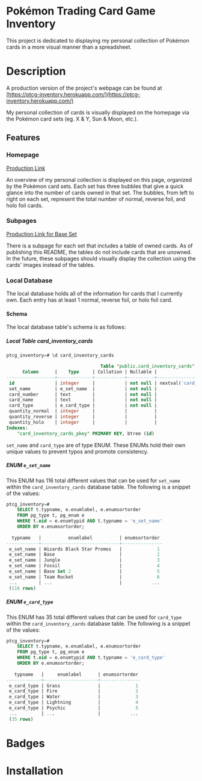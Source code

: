 # Pokémon Trading Card Game Inventory
This project is dedicated to displaying my personal collection of Pokémon cards in a more visual 
manner than a spreadsheet.

# Description
A production version of the project's webpage can be found at 
[https://ptcg-inventory.herokuapp.com/](https://ptcg-inventory.herokuapp.com/)

My personal collection of cards is visually displayed on the homepage via the Pokémon card sets 
(eg. X & Y, Sun & Moon, etc.). 

## Features
### Homepage
[Production Link](https://ptcg-inventory.herokuapp.com/)

An overview of my personal collection is displayed on this page, organized by the Pokémon card sets. 
Each set has three bubbles that give a quick glance into the number of cards owned in that set. The 
bubbles, from left to right on each set, represent the total number of normal, reverse foil, and holo 
foil cards.

### Subpages
[Production Link for Base Set](https://ptcg-inventory.herokuapp.com/Base/)

There is a subpage for each set that includes a table of owned cards. As of publishing this README, the 
tables do not include cards that are unowned. In the future, these subpages should visually display the 
collection using the cards' images instead of the tables. 

### Local Database
The local database holds all of the information for cards that I currently own. Each entry has at least
1 normal, reverse foil, or holo foil card.

#### Schema
The local database table's schema is as follows:

##### Local Table card_inventory_cards
``` sql
ptcg_inventory=# \d card_inventory_cards

                                   Table "public.card_inventory_cards"
      Column      |    Type     | Collation | Nullable |                     Default                      
------------------+-------------+-----------+----------+--------------------------------------------------
 id               | integer     |           | not null | nextval('card_inventory_cards_id_seq'::regclass)
 set_name         | e_set_name  |           | not null | 
 card_number      | text        |           | not null | 
 card_name        | text        |           | not null | 
 card_type        | e_card_type |           | not null | 
 quantity_normal  | integer     |           |          | 
 quantity_reverse | integer     |           |          | 
 quantity_holo    | integer     |           |          | 
Indexes:
    "card_inventory_cards_pkey" PRIMARY KEY, btree (id)
```

`set_name` and `card_type` are of type ENUM. These ENUMs hold their own unique values to prevent typos and promote consistency.

##### ENUM `e_set_name`
This ENUM has 116 total different values that can be used for `set_name` within the `card_inventory_cards` database table. The following is a snippet of the values:

``` sql
ptcg_inventory=# 
    SELECT t.typname, e.enumlabel, e.enumsortorder 
    FROM pg_type t, pg_enum e
    WHERE t.oid = e.enumtypid AND t.typname = 'e_set_name'
    ORDER BY e.enumsortorder;
    
  typname   |          enumlabel          | enumsortorder 
------------+-----------------------------+---------------
 e_set_name | Wizards Black Star Promos   |             1
 e_set_name | Base                        |             2
 e_set_name | Jungle                      |             3
 e_set_name | Fossil                      |             4
 e_set_name | Base Set 2                  |             5
 e_set_name | Team Rocket                 |             6
 ...        | ...                         |           ...
 (116 rows)
```

##### ENUM `e_card_type`
This ENUM has 35 total different values that can be used for `card_type` within the `card_inventory_cards` database table. The following is a snippet of the values:
``` sql
ptcg_inventory=# 
    SELECT t.typname, e.enumlabel, e.enumsortorder
    FROM pg_type t, pg_enum e
    WHERE t.oid = e.enumtypid AND t.typname = 'e_card_type'
    ORDER BY e.enumsortorder;
    
   typname   |     enumlabel      | enumsortorder 
-------------+--------------------+---------------
 e_card_type | Grass              |             1
 e_card_type | Fire               |             2
 e_card_type | Water              |             3
 e_card_type | Lightning          |             4
 e_card_type | Psychic            |             5
 ...         | ...                |           ...
 (35 rows)
```

# Badges
<!-- This should include testing coverage, build status, etc. -->

# Installation
<!-- Provide step-by-step instructions on how to install the project locally. -->
<!-- This should also include how to run tests locally, how to run the local server, etc. -->

<!-- Subsections to include. -->
<!-- Requirements -->
<!-- This should explain how to install a virtual environment and how to install from a requirements.txt -->
<!-- Tests -->
<!-- Describe how to run all the applicable tests with code examples. -->
<!-- How to Use -->
<!-- Explain how one can use the project for themselves. -->
        
